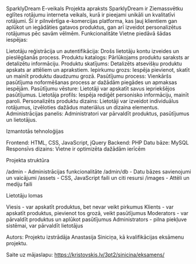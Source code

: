 SparklyDream E-veikals
Projekta apraksts
SparklyDream ir Ziemassvētku eglītes rotājumu interneta veikals, kurā ir pieejami unikāli un kvalitatīvi rotājumi. Šī ir pilnvērtīga e-komercijas platforma, kas ļauj klientiem gan aplūkot un iegādāties gatavos produktus, gan arī izveidot personalizētus rotājumus pēc savām vēlmēm.
Funkcionalitāte
Vietne piedāvā šādas iespējas:

Lietotāju reģistrācija un autentifikācija: Drošs lietotāju kontu izveides un pieslēgšanās process.
Produktu katalogs: Pārlūkojams produktu saraksts ar detalizētu informāciju.
Produktu skatījums: Detalizēts atsevišķu produktu apskats ar attēliem un aprakstiem.
Iepirkumu grozs: Iespēja pievienot, skatīt un mainīt produktu daudzumu grozā.
Pasūtījumu process: Vienkāršs pasūtījuma noformēšanas process ar dažādām piegādes un apmaksas iespējām.
Pasūtījumu vēsture: Lietotāji var apskatīt savus iepriekšējos pasūtījumus.
Lietotāja profils: Iespēja rediģēt personisko informāciju, mainīt paroli.
Personalizēts produktu dizains: Lietotāji var izveidot individuālus rotājumus, izvēloties dažādus materiālus un dizaina elementus.
Administrācijas panelis: Administratori var pārvaldīt produktus, pasūtījumus un lietotājus.

Izmantotās tehnoloģijas

Frontend: HTML, CSS, JavaScript, jQuery
Backend: PHP
Datu bāze: MySQL
Responsīvs dizains: Vietne ir optimizēta dažādām ierīcēm

Projekta struktūra

/admin - Administrācijas funkcionalitāte
/admin/db - Datu bāzes savienojumi un vaicājumi
/assets - CSS, JavaScript faili un citi resursi
/images - Attēli un mediju faili

Lietotāju lomas

Viesis - var apskatīt produktus, bet nevar veikt pirkumus
Klients - var apskatīt produktus, pievienot tos grozā, veikt pasūtījumus
Moderators - var pārvaldīt produktus un aplūkot pasūtījumus
Administrators - pilna piekļuve sistēmai, var pārvaldīt lietotājus

Autors:
Projektu izstrādāja Anastasija Siniciņa, kā kvalifikācijas eksāmenu projektu.

Saite uz mājaslapu: 
https://kristovskis.lv/3pt2/sinicina/eksamens/
